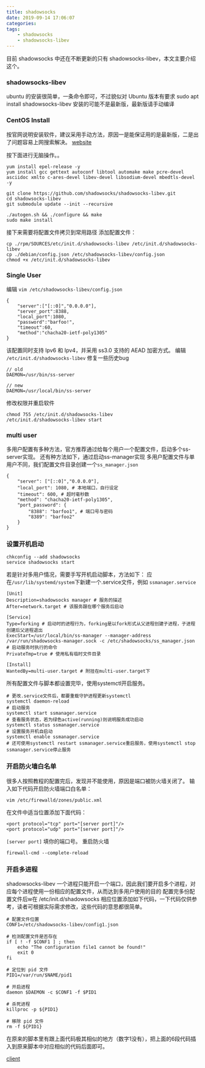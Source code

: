 ```yaml
---
title: shadowsocks
date: 2019-09-14 17:06:07
categories:
tags:
	- shadowsocks
	- shadowsocks-libev
---
```

目前 shadowsocks 中还在不断更新的只有 shadowsocks-libev，本文主要介绍这个。

### shadowsocks-libev
ubuntu 的安装很简单，一条命令即可，不过貌似对 Ubuntu 版本有要求
sudo apt install shadowsocks-libev
安装的可能不是最新版，最新版请手动编译

### CentOS Install
按官网说明安装软件，建议采用手动方法，原因一是能保证用的是最新版，二是出了问题容易上网搜索解决。
[website](https://github.com/shadowsocks/shadowsocks-libev)

按下面进行无脑操作。。

```
yum install epel-release -y
yum install gcc gettext autoconf libtool automake make pcre-devel asciidoc xmlto c-ares-devel libev-devel libsodium-devel mbedtls-devel -y

git clone https://github.com/shadowsocks/shadowsocks-libev.git
cd shadowsocks-libev
git submodule update --init --recursive

./autogen.sh && ./configure && make
sudo make install
```

接下来需要将配置文件拷贝到常用路径
添加配置文件：

```
cp ./rpm/SOURCES/etc/init.d/shadowsocks-libev /etc/init.d/shadowsocks-libev
cp ./debian/config.json /etc/shadowsocks-libev/config.json
chmod +x /etc/init.d/shadowsocks-libev
```

### Single User

编辑 `vim /etc/shadowsocks-libev/config.json`
```
{
    "server":["[::0]","0.0.0.0"],
    "server_port":8388,
    "local_port":1080,
    "password":"barfoo!",
    "timeout":60,
    "method":"chacha20-ietf-poly1305"
}
```
该配置同时支持 Ipv6 和 Ipv4，并采用 ss3.0 支持的 AEAD 加密方式。
编辑 `/etc/init.d/shadowsocks-libev` 修复一些历史bug

```
// old
DAEMON=/usr/bin/ss-server

// new 
DAEMON=/usr/local/bin/ss-server
```

修改权限并重启软件

```
chmod 755 /etc/init.d/shadowsocks-libev
/etc/init.d/shadowsocks-libev start
```

### multi user

多用户配置有多种方法，官方推荐通过给每个用户一个配置文件，启动多个ss-server实现。
还有种方法如下，通过启动ss-manager实现
多用户配置文件与单用户不同，我们配置文件目录创建一个`ss_manager.json`

```
{
    "server": ["[::0]","0.0.0.0"],
    "local_port": 1080, # 本地端口，自行设定
    "timeout": 600, # 超时毫秒数
    "method": "chacha20-ietf-poly1305",
    "port_password": {
        "8388": "barfoo1", # 端口号与密码
        "8389": "barfoo2"
    }
}
```
### 设置开机启动

```
chkconfig --add shadowsocks
service shadowsocks start
```

若是针对多用户情况，需要手写开机启动脚本，方法如下：
应在`/usr/lib/systemd/system`下新建一个.service文件，例如 `ssmanager.service`

```
[Unit]
Description=shadowsocks manager # 服务的描述
After=network.target # 该服务跟在哪个服务后启动

[Service]
Type=forking # 启动时的进程行为，forking是以fork形式从父进程创建子进程，子进程创建后父进程退出
ExecStart=/usr/local/bin/ss-manager --manager-address /var/run/shadowsocks-manager.sock -c /etc/shadowsocks/ss_manager.json # 启动服务时执行的命令
PrivateTmp=true # 使用私有临时文件目录

[Install]
WantedBy=multi-user.target # 附挂在multi-user.target下
```

所有配置文件与脚本都设置完毕，使用systemctl开启服务。

```
# 更改.service文件后，都要重载守护进程更新systemctl
systemctl daemon-reload
# 启动服务
systemctl start ssmanager.service
# 查看服务状态，若为绿色active(running)则说明服务成功启动
systemctl status ssmanager.service
# 设置服务开机自启动
systemctl enable ssmanager.service
# 还可使用systemctl restart ssmanager.service重启服务，使用systemctl stop ssmanager.service停止服务
```
### 开启防火墙白名单

很多人按照教程的配置完后，发现并不能使用，原因是端口被防火墙关闭了。
输入如下代码开启防火墙端口白名单：
```
vim /etc/firewalld/zones/public.xml
```
在文件中适当位置添加下面代码：

```
<port protocol="tcp" port="[server port]"/>
<port protocol="udp" port="[server port]"/>
```
`[server port]` 填你的端口号。
重启防火墙

```
firewall-cmd --complete-reload
```

### 开启多进程

shadowsocks-libev 一个进程只能开启一个端口，因此我们要开启多个进程，对应每个进程使用一份相应的配置文件，从而达到多用户使用的目的
配置完多份配置文件后w在 /etc/init.d/shadowsocks 相应位置添加如下代码，一下代码仅供参考，读者可根据实际需求修改，这些代码的意思都很简单。

```
# 配置文件位置
CONF1=/etc/shadowsocks-libev/config1.json

# 检测配置文件是否存在
if [ ! -f $CONF1 ] ; then
    echo "The configuration file1 cannot be found!"
    exit 0
fi

# 定位到 pid 文件
PID1=/var/run/$NAME/pid1

# 开启进程
daemon $DAEMON -c $CONF1 -f $PID1

# 杀死进程
killproc -p ${PID1}

# 移除 pid 文件
rm -f ${PID1}
```
在原来的脚本里有跟上面代码极其相似的地方（数字1没有），把上面的6段代码插入到原来脚本中对应相似的代码后面即可。


[client](https://github.com/shadowsocks)


